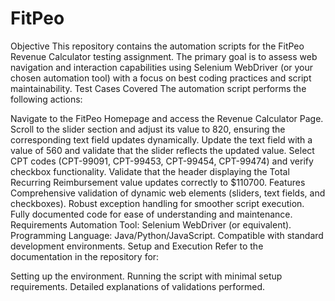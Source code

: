 # FitPeo
Objective This repository contains the automation scripts for the FitPeo Revenue Calculator testing assignment. The primary goal is to assess web navigation and interaction capabilities using Selenium WebDriver (or your chosen automation tool) with a focus on best coding practices and script maintainability.
Test Cases Covered
The automation script performs the following actions:

Navigate to the FitPeo Homepage and access the Revenue Calculator Page.
Scroll to the slider section and adjust its value to 820, ensuring the corresponding text field updates dynamically.
Update the text field with a value of 560 and validate that the slider reflects the updated value.
Select CPT codes (CPT-99091, CPT-99453, CPT-99454, CPT-99474) and verify checkbox functionality.
Validate that the header displaying the Total Recurring Reimbursement value updates correctly to $110700.
Features
Comprehensive validation of dynamic web elements (sliders, text fields, and checkboxes).
Robust exception handling for smoother script execution.
Fully documented code for ease of understanding and maintenance.
Requirements
Automation Tool: Selenium WebDriver (or equivalent).
Programming Language: Java/Python/JavaScript.
Compatible with standard development environments.
Setup and Execution
Refer to the documentation in the repository for:

Setting up the environment.
Running the script with minimal setup requirements.
Detailed explanations of validations performed.

